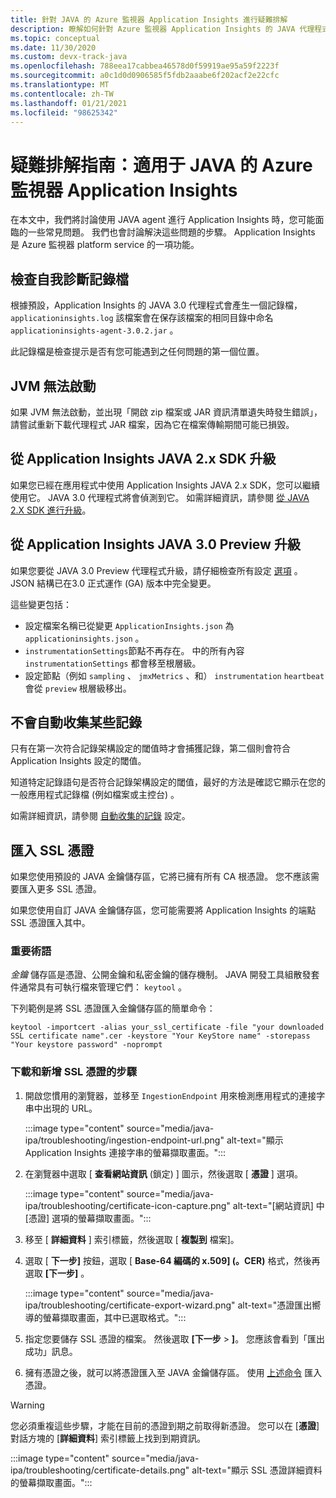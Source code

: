 ```yaml
---
title: 針對 JAVA 的 Azure 監視器 Application Insights 進行疑難排解
description: 瞭解如何針對 Azure 監視器 Application Insights 的 JAVA 代理程式進行疑難排解
ms.topic: conceptual
ms.date: 11/30/2020
ms.custom: devx-track-java
ms.openlocfilehash: 788eea17cabbea46578d0f59919ae95a59f2223f
ms.sourcegitcommit: a0c1d0d0906585f5fdb2aaabe6f202acf2e22cfc
ms.translationtype: MT
ms.contentlocale: zh-TW
ms.lasthandoff: 01/21/2021
ms.locfileid: "98625342"
---
```

# <a name="troubleshooting-guide-azure-monitor-application-insights-for-java"></a>疑難排解指南：適用于 JAVA 的 Azure 監視器 Application Insights

在本文中，我們將討論使用 JAVA agent 進行 Application Insights 時，您可能面臨的一些常見問題。 我們也會討論解決這些問題的步驟。 Application Insights 是 Azure 監視器 platform service 的一項功能。

## <a name="check-the-self-diagnostic-log-file"></a>檢查自我診斷記錄檔

根據預設，Application Insights 的 JAVA 3.0 代理程式會產生一個記錄檔， `applicationinsights.log` 該檔案會在保存該檔案的相同目錄中命名 `applicationinsights-agent-3.0.2.jar` 。

此記錄檔是檢查提示是否有您可能遇到之任何問題的第一個位置。

## <a name="jvm-fails-to-start"></a>JVM 無法啟動

如果 JVM 無法啟動，並出現「開啟 zip 檔案或 JAR 資訊清單遺失時發生錯誤」，請嘗試重新下載代理程式 JAR 檔案，因為它在檔案傳輸期間可能已損毀。

## <a name="upgrade-from-the-application-insights-java-2x-sdk"></a>從 Application Insights JAVA 2.x SDK 升級

如果您已經在應用程式中使用 Application Insights JAVA 2.x SDK，您可以繼續使用它。 JAVA 3.0 代理程式將會偵測到它。 如需詳細資訊，請參閱 [從 JAVA 2.X SDK 進行升級](./java-standalone-upgrade-from-2x.md)。

## <a name="upgrade-from-application-insights-java-30-preview"></a>從 Application Insights JAVA 3.0 Preview 升級

如果您要從 JAVA 3.0 Preview 代理程式升級，請仔細檢查所有設定 [選項](./java-standalone-config.md) 。 JSON 結構已在3.0 正式運作 (GA) 版本中完全變更。

這些變更包括：

-  設定檔案名稱已從變更 `ApplicationInsights.json` 為 `applicationinsights.json` 。
-  `instrumentationSettings`節點不再存在。 中的所有內容 `instrumentationSettings` 都會移至根層級。 
-  設定節點（例如 `sampling` 、 `jmxMetrics` 、和） `instrumentation` `heartbeat` 會從 `preview` 根層級移出。

## <a name="some-logging-is-not-auto-collected"></a>不會自動收集某些記錄

只有在第一次符合記錄架構設定的閾值時才會捕獲記錄，第二個則會符合 Application Insights 設定的閾值。

知道特定記錄語句是否符合記錄架構設定的閾值，最好的方法是確認它顯示在您的一般應用程式記錄檔 (例如檔案或主控台) 。

如需詳細資訊，請參閱 [自動收集的記錄](./java-standalone-config.md#auto-collected-logging) 設定。

## <a name="import-ssl-certificates"></a>匯入 SSL 憑證

如果您使用預設的 JAVA 金鑰儲存區，它將已擁有所有 CA 根憑證。 您不應該需要匯入更多 SSL 憑證。

如果您使用自訂 JAVA 金鑰儲存區，您可能需要將 Application Insights 的端點 SSL 憑證匯入其中。

### <a name="key-terminology"></a>重要術語
*金鑰* 儲存區是憑證、公開金鑰和私密金鑰的儲存機制。 JAVA 開發工具組散發套件通常具有可執行檔來管理它們： `keytool` 。

下列範例是將 SSL 憑證匯入金鑰儲存區的簡單命令：

`keytool -importcert -alias your_ssl_certificate -file "your downloaded SSL certificate name".cer -keystore "Your KeyStore name" -storepass "Your keystore password" -noprompt`

### <a name="steps-to-download-and-add-an-ssl-certificate"></a>下載和新增 SSL 憑證的步驟

1.  開啟您慣用的瀏覽器，並移至 `IngestionEndpoint` 用來檢測應用程式的連接字串中出現的 URL。

    :::image type="content" source="media/java-ipa/troubleshooting/ingestion-endpoint-url.png" alt-text="顯示 Application Insights 連接字串的螢幕擷取畫面。":::

2.  在瀏覽器中選取 [ **查看網站資訊** (鎖定) ] 圖示，然後選取 [ **憑證** ] 選項。

    :::image type="content" source="media/java-ipa/troubleshooting/certificate-icon-capture.png" alt-text="[網站資訊] 中 [憑證] 選項的螢幕擷取畫面。":::

3.  移至 [ **詳細資料** ] 索引標籤，然後選取 [ **複製到** 檔案]。
4.  選取 [ **下一步]** 按鈕，選取 [ **Base-64 編碼的 x.509] (。CER)** 格式，然後再選取 **[下一步]** 。

    :::image type="content" source="media/java-ipa/troubleshooting/certificate-export-wizard.png" alt-text="憑證匯出嚮導的螢幕擷取畫面，其中已選取格式。":::

5.  指定您要儲存 SSL 憑證的檔案。 然後選取 **[下一步**  >  **]**。 您應該會看到「匯出成功」訊息。
6.  擁有憑證之後，就可以將憑證匯入至 JAVA 金鑰儲存區。 使用 [上述命令](#key-terminology) 匯入憑證。

> [!WARNING]
> 您必須重複這些步驟，才能在目前的憑證到期之前取得新憑證。 您可以在 [**憑證**] 對話方塊的 [**詳細資料**] 索引標籤上找到到期資訊。
>
> :::image type="content" source="media/java-ipa/troubleshooting/certificate-details.png" alt-text="顯示 SSL 憑證詳細資料的螢幕擷取畫面。":::

